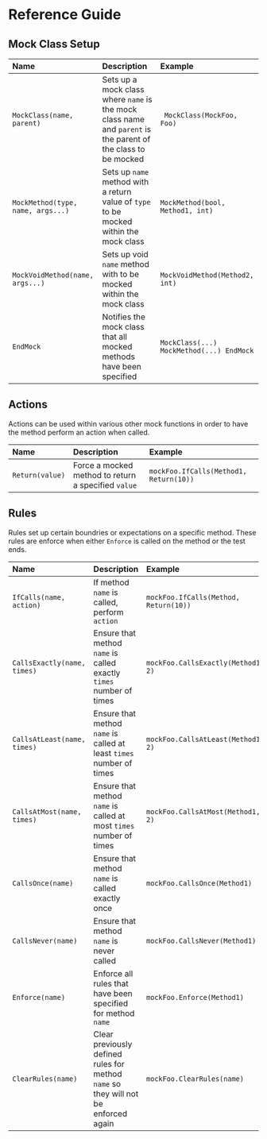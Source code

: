# Reference Guide

## Mock Class Setup

| Name | Description | Example |
|:-----|:------------|:--------|
| `MockClass(name, parent)` | Sets up a mock class where `name` is the mock class name and `parent` is the parent of the class to be mocked |` MockClass(MockFoo, Foo)` |
| `MockMethod(type, name, args...)` | Sets up `name` method with a return value of `type` to be mocked within the mock class | `MockMethod(bool, Method1, int)` |
| `MockVoidMethod(name, args...)` | Sets up void `name` method with to be mocked within the mock class | `MockVoidMethod(Method2, int)` |
| `EndMock` | Notifies the mock class that all mocked methods have been specified | `MockClass(...) MockMethod(...) EndMock` |

## Actions

Actions can be used within various other mock functions in order to have the method perform an action when called.

| Name | Description | Example |
|:-----|:------------|:--------|
| `Return(value)` | Force a mocked method to return a specified `value` | `mockFoo.IfCalls(Method1, Return(10))` |

## Rules

Rules set up certain boundries or expectations on a specific method. These rules are enforce when either `Enforce` is called on the method or the test ends.

| Name | Description | Example |
|:-----|:------------|:--------|
| `IfCalls(name, action)` | If method `name` is called, perform `action` | `mockFoo.IfCalls(Method, Return(10))` |
| `CallsExactly(name, times)` | Ensure that method `name` is called exactly `times` number of times | `mockFoo.CallsExactly(Method1, 2)` |
| `CallsAtLeast(name, times)` | Ensure that method `name` is called at least `times` number of times | `mockFoo.CallsAtLeast(Method1, 2)` |
| `CallsAtMost(name, times)` | Ensure that method `name` is called at most `times` number of times | `mockFoo.CallsAtMost(Method1, 2)` |
| `CallsOnce(name)` | Ensure that method `name` is called exactly once | `mockFoo.CallsOnce(Method1)` |
| `CallsNever(name)` | Ensure that method `name` is never called | `mockFoo.CallsNever(Method1)` |
| `Enforce(name)` | Enforce all rules that have been specified for method `name` | `mockFoo.Enforce(Method1)` |
| `ClearRules(name)` | Clear previously defined rules for method `name` so they will not be enforced again | `mockFoo.ClearRules(name)` |
